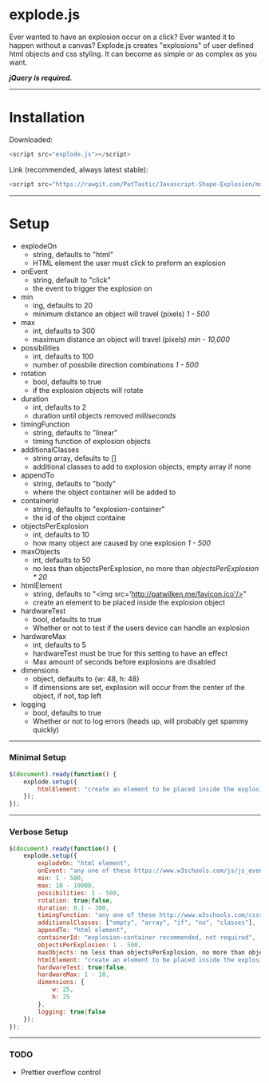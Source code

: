# explode.js

Ever wanted to have an explosion occur on a click?
Ever wanted it to happen without a canvas?
Explode.js creates "explosions" of user defined html objects and css styling. It can become as simple or as complex as you want.

***jQuery is required.***
___

# Installation
Downloaded:
```javascript
<script src="explode.js"></script>
```
Link (recommended, always latest stable):
```javascript
<script src="https://rawgit.com/PatTastic/Javascript-Shape-Explosion/master/explode.js"></script>
```
___

# Setup
  - explodeOn
    - string, defaults to "html"
    - HTML element the user must click to preform an explosion
  - onEvent
    - string, default to "click"
    - the event to trigger the explosion on
  - min
    - ing, defaults to 20
    - minimum distance an object will travel (pixels) _1 - 500_
  - max
    - int, defaults to 300
    - maximum distance an object will travel (pixels) _min - 10,000_
  - possibilities
    - int, defaults to 100
    - number of possbile direction combinations _1 - 500_
  - rotation
    - bool, defaults to true
    - if the explosion objects will rotate
  - duration
    - int, defaults to 2
    - duration until objects removed _milliseconds_
  - timingFunction
    - string, defaults to "linear"
    - timing function of explosion objects
  - additionalClasses
    - string array, defaults to []
    - additional classes to add to explosion objects, empty array if none
  - appendTo
    - string, defaults to "body"
    - where the object container will be added to
  - containerId
    - string, defaults to "explosion-container"
    - the id of the object containe
  - objectsPerExplosion
    - int, defaults to 10
    - how many object are caused by one explosion _1 - 500_
  - maxObjects
    - int, defaults to 50
    - no less than objectsPerExplosion, no more than _objectsPerExplosion * 20_
  - htmlElement
    - string, defaults to "&lt;img src='http://patwilken.me/favicon.ico'/>"
    - create an element to be placed inside the explosion object
  - hardwareTest
    - bool, defaults to true
    - Whether or not to test if the users device can handle an explosion
  - hardwareMax
    - int, defaults to 5
    - hardwareTest must be true for this setting to have an effect
    - Max amount of seconds before explosions are disabled
  - dimensions
    - object, defaults to {w: 48, h: 48}
    - If dimensions are set, explosion will occur from the center of the object, if not, top left    
  - logging
    - bool, defaults to true
    - Whether or not to log errors (heads up, will probably get spammy quickly)
___

### Minimal Setup
```javascript
$(document).ready(function() {
    explode.setup({
        htmlElement: "create an element to be placed inside the explosion object"
    });
});
```
___

### Verbose Setup
```javascript
$(document).ready(function() {
    explode.setup({
        explodeOn: "html element",
        onEvent: "any one of these https://www.w3schools.com/js/js_events.asp",
        min: 1 - 500,
        max: 10 - 10000,
        possibilities: 1 - 500,
        rotation: true|false,
        duration: 0.1 - 300,
        timingFunction: "any one of these http://www.w3schools.com/cssref/css3_pr_animation-timing-function.asp",
        additionalClasses: ["empty", "array", "if", "no", "classes"],
        appendTo: "html element",
        containerId: "explosion-container recommended, not required",
        objectsPerExplosion: 1 - 500,
        maxObjects: no less than objectsPerExplosion, no more than objectsPerExplosion * 20,
        htmlElement: "create an element to be placed inside the explosion object",
        hardwareTest: true|false,
        hardwareMax: 1 - 10,
        dimensions: {
            w: 25,
            h: 25
        },
        logging: true|false
    });
});
```
___
### TODO
  - Prettier overflow control
